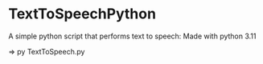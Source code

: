 # TextToSpeechPython
A simple python script that performs text to speech: 
Made with python 3.11

=> py TextToSpeech.py
